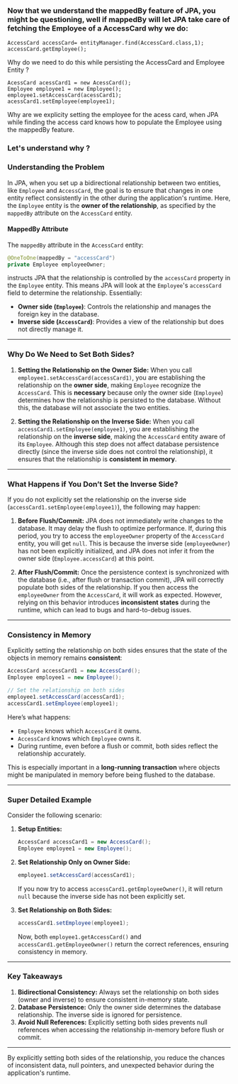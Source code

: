 ### Now that we understand the mappedBy feature of JPA, you might be questioning, well if mappedBy will let JPA take care of fetching the Employee of a AccessCard why we do:
```
AccessCard accessCard= entityManager.find(AccessCard.class,1);
accessCard.getEmployee();
```

Why do we need to do this while persisting the AccessCard and Employee Entity ?

```
AcessCard acessCard1 = new AcessCard();
Employee employee1 = new Employee();
employee1.setAccessCard(acessCard1);
acessCard1.setEmployee(employee1);
```

Why are we explicity setting the employee for the acess card, when JPA while finding the access card knows how to populate the Employee using the mappedBy feature.

### Let's understand why ?

### **Understanding the Problem**
In JPA, when you set up a bidirectional relationship between two entities, like `Employee` and `AccessCard`, the goal is to ensure that changes in one entity reflect consistently in the other during the application's runtime. Here, the `Employee` entity is the **owner of the relationship**, as specified by the `mappedBy` attribute on the `AccessCard` entity.

#### **MappedBy Attribute**
The `mappedBy` attribute in the `AccessCard` entity:
```java
@OneToOne(mappedBy = "accessCard")
private Employee employeeOwner;
```
instructs JPA that the relationship is controlled by the `accessCard` property in the `Employee` entity. This means JPA will look at the `Employee`'s `accessCard` field to determine the relationship. Essentially:
- **Owner side (`Employee`)**: Controls the relationship and manages the foreign key in the database.
- **Inverse side (`AccessCard`)**: Provides a view of the relationship but does not directly manage it.

---

### **Why Do We Need to Set Both Sides?**

1. **Setting the Relationship on the Owner Side:**
   When you call `employee1.setAccessCard(accessCard1)`, you are establishing the relationship on the **owner side**, making `Employee` recognize the `AccessCard`. This is **necessary** because only the owner side (`Employee`) determines how the relationship is persisted to the database. Without this, the database will not associate the two entities.

2. **Setting the Relationship on the Inverse Side:**
   When you call `accessCard1.setEmployee(employee1)`, you are establishing the relationship on the **inverse side**, making the `AccessCard` entity aware of its `Employee`. Although this step does not affect database persistence directly (since the inverse side does not control the relationship), it ensures that the relationship is **consistent in memory**.

---

### **What Happens if You Don’t Set the Inverse Side?**
If you do not explicitly set the relationship on the inverse side (`accessCard1.setEmployee(employee1)`), the following may happen:
1. **Before Flush/Commit:**
   JPA does not immediately write changes to the database. It may delay the flush to optimize performance. If, during this period, you try to access the `employeeOwner` property of the `AccessCard` entity, you will get `null`. This is because the inverse side (`employeeOwner`) has not been explicitly initialized, and JPA does not infer it from the owner side (`Employee.accessCard`) at this point.

2. **After Flush/Commit:**
   Once the persistence context is synchronized with the database (i.e., after flush or transaction commit), JPA will correctly populate both sides of the relationship. If you then access the `employeeOwner` from the `AccessCard`, it will work as expected. However, relying on this behavior introduces **inconsistent states** during the runtime, which can lead to bugs and hard-to-debug issues.

---

### **Consistency in Memory**
Explicitly setting the relationship on both sides ensures that the state of the objects in memory remains **consistent**:
```java
AccessCard accessCard1 = new AccessCard();
Employee employee1 = new Employee();

// Set the relationship on both sides
employee1.setAccessCard(accessCard1);
accessCard1.setEmployee(employee1);
```
Here’s what happens:
- `Employee` knows which `AccessCard` it owns.
- `AccessCard` knows which `Employee` owns it.
- During runtime, even before a flush or commit, both sides reflect the relationship accurately.

This is especially important in a **long-running transaction** where objects might be manipulated in memory before being flushed to the database.

---

### **Super Detailed Example**

Consider the following scenario:
1. **Setup Entities:**
   ```java
   AccessCard accessCard1 = new AccessCard();
   Employee employee1 = new Employee();
   ```
2. **Set Relationship Only on Owner Side:**
   ```java
   employee1.setAccessCard(accessCard1);
   ```
   If you now try to access `accessCard1.getEmployeeOwner()`, it will return `null` because the inverse side has not been explicitly set.

3. **Set Relationship on Both Sides:**
   ```java
   accessCard1.setEmployee(employee1);
   ```
   Now, both `employee1.getAccessCard()` and `accessCard1.getEmployeeOwner()` return the correct references, ensuring consistency in memory.

---

### **Key Takeaways**

1. **Bidirectional Consistency:** Always set the relationship on both sides (owner and inverse) to ensure consistent in-memory state.
2. **Database Persistence:** Only the owner side determines the database relationship. The inverse side is ignored for persistence.
3. **Avoid Null References:** Explicitly setting both sides prevents null references when accessing the relationship in-memory before flush or commit.

---

By explicitly setting both sides of the relationship, you reduce the chances of inconsistent data, null pointers, and unexpected behavior during the application's runtime.
